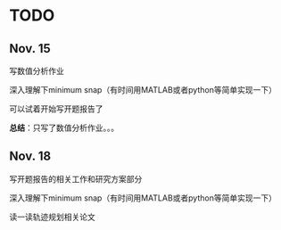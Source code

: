 # TODO

## Nov. 15

写数值分析作业

深入理解下minimum snap（有时间用MATLAB或者python等简单实现一下）

可以试着开始写开题报告了

**总结**：只写了数值分析作业。。。

## Nov. 18

写开题报告的相关工作和研究方案部分

深入理解下minimum snap（有时间用MATLAB或者python等简单实现一下）

读一读轨迹规划相关论文